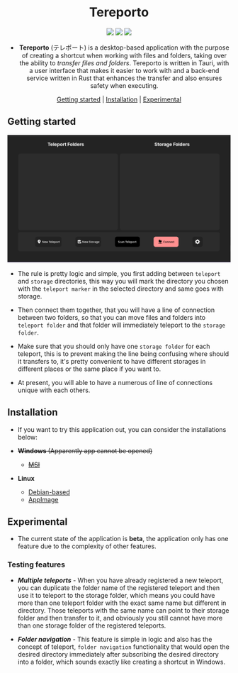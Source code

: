 <div align="center">

# Tereporto

![](https://img.shields.io/badge/Tauri-FFC131?style=for-the-badge&logo=Tauri&logoColor=white)
![](https://img.shields.io/badge/Vue.js-35495E?style=for-the-badge&logo=vuedotjs&logoColor=4FC08D)
![](https://img.shields.io/badge/Rust-black?style=for-the-badge&logo=rust&logoColor=#E57324)

- **Tereporto** (テレポート) is a desktop-based application with the purpose of creating a shortcut when working with files and folders, taking over the ability to _transfer files and folders_. Tereporto is written in Tauri, with a user interface that makes it easier to work with and a back-end service written in Rust that enhances the transfer and also ensures safety when executing. <br />

[Getting started](#getting-started) |
[Installation](#installation) |
[Experimental](#experimental)

</div>

## Getting started

![Main-Layout](main-ui.png)

- The rule is pretty logic and simple, you first adding between `teleport` and `storage` directories, this way you will mark the directory you chosen with the `teleport marker` in the selected directory and same goes with storage.

- Then connect them together, that you will have a line of connection between two folders, so that you can move files and folders into `teleport folder` and that folder will immediately teleport to the `storage folder`.

- Make sure that you should only have one `storage folder` for each teleport, this is to prevent making the line being confusing where should it transfers to, it's pretty convenient to have different storages in different places or the same place if you want to.

- At present, you will able to have a numerous of line of connections unique with each others.

## Installation

- If you want to try this application out, you can consider the installations below:

- ~~**Windows** (Apparently app cannot be opened)~~

  - ~~[MSI](https://github.com/surtr1st/tereporto/releases/download/v0.4.2-beta/tereporto_0.4.2_x64_en-US.msi)~~

- **Linux**

  - [Debian-based](https://github.com/surtr1st/tereporto/releases/download/v0.4.2-beta/tereporto_0.4.2_amd64.deb)
  - [AppImage](https://github.com/surtr1st/tereporto/releases/download/v0.4.2-beta/tereporto_0.4.2_amd64.AppImage)

## Experimental

- The current state of the application is **beta**, the application only has one feature due to the complexity of other features.

### Testing features

- **_Multiple teleports_** - When you have already registered a new teleport, you can duplicate the folder name of the registered teleport and then use it to teleport to the storage folder, which means you could have more than one teleport folder with the exact same name but different in directory. Those teleports with the same name can point to their storage folder and then transfer to it, and obviously you still cannot have more than one storage folder of the registered teleports.

- **_Folder navigation_** - This feature is simple in logic and also has the concept of teleport, `folder navigation` functionality that would open the desired directory immediately after subscribing the desired directory into a folder, which sounds exactly like creating a shortcut in Windows.
